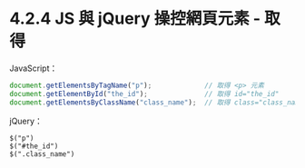 # 4.2.4 JS 與 jQuery 操控網頁元素 - 取得

JavaScript：

```js
document.getElementsByTagName("p");             // 取得 <p> 元素
document.getElementById("the_id");              // 取得 id="the_id"
document.getElementsByClassName("class_name");  // 取得 class="class_name"
```

jQuery：

```
$("p")
$("#the_id")
$(".class_name")
```



